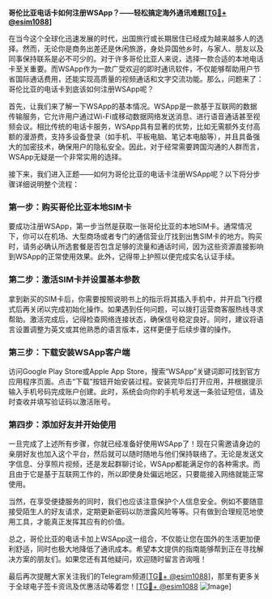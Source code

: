 **哥伦比亚电话卡如何注册WSApp？——轻松搞定海外通讯难题[[TG💪+ @esim1088](https://t.me/s/esim1088)]**

在当今这个全球化迅速发展的时代，出国旅行或长期居住已经成为越来越多人的选择。然而，无论你是商务出差还是休闲旅游，身处异国他乡时，与家人、朋友以及同事保持联系是必不可少的。对于许多哥伦比亚人来说，选择一款合适的本地电话卡至关重要。而WSApp作为一款广受欢迎的即时通讯软件，不仅能够帮助用户节省国际通话费用，还能实现高质量的视频通话和文字交流功能。那么，问题来了：哥伦比亚的电话卡到底该如何注册WSApp呢？

首先，让我们来了解一下WSApp的基本情况。WSApp是一款基于互联网的数据传输服务，它允许用户通过Wi-Fi或移动数据网络发送消息、进行语音通话甚至视频会议。相比传统的电话卡服务，WSApp具有显著的优势，比如无需额外支付高额的漫游费，支持多设备登录（如手机、平板电脑、笔记本电脑等），并且具备强大的加密技术，确保用户的隐私安全。因此，对于经常需要跨国沟通的人群而言，WSApp无疑是一个非常实用的选择。

接下来，我们进入正题——如何为哥伦比亚的电话卡注册WSApp呢？以下将分步骤详细说明整个流程：

### 第一步：购买哥伦比亚本地SIM卡
要成功注册WSApp，第一步当然是获取一张哥伦比亚的本地SIM卡。通常情况下，你可以在机场、大型商场或者专门的通信营业厅找到出售SIM卡的地方。购买时，请务必确认所选套餐是否包含足够的流量和通话时间，因为这些资源直接影响到WSApp的正常使用效果。此外，记得带上护照以便完成实名认证手续。

### 第二步：激活SIM卡并设置基本参数
拿到新买的SIM卡后，你需要按照说明书上的指示将其插入手机中，并开启飞行模式后再关闭以完成初始化操作。如果遇到任何问题，可以拨打运营商客服热线寻求帮助。激活完成后，记得检查网络连接状态，确保信号稳定良好。同时，建议将语言设置调整为英文或其他熟悉的语言版本，这样更便于后续步骤的操作。

### 第三步：下载安装WSApp客户端
访问Google Play Store或Apple App Store，搜索“WSApp”关键词即可找到官方应用程序页面。点击“下载”按钮开始安装过程。安装完毕后打开应用，并根据提示输入手机号码完成账户创建。此时，系统会向你的手机号发送一条验证短信，请及时查收并填写验证码以激活账号。

### 第四步：添加好友并开始使用
一旦完成了上述所有步骤，你就已经准备好使用WSApp了！现在只需邀请身边的亲朋好友也加入这个平台，然后就可以随时随地与他们保持联络了。无论是发送文字信息、分享照片视频，还是发起群聊讨论，WSApp都能满足你的各种需求。而且由于它是基于互联网工作的，所以即使身处偏远地区，只要能接入网络就能正常使用。

当然，在享受便捷服务的同时，我们也应该注意保护个人信息安全。例如不要随意接受陌生人的好友请求，定期更新密码以防泄露风险等等。只有做到合理规范地使用工具，才能真正发挥其应有的价值。

总之，哥伦比亚的电话卡加上WSApp这一组合，不仅能让您在国外的生活更加便利舒适，同时也极大地降低了通讯成本。希望本文提供的指南能够帮到正在寻找解决方案的朋友们。如果您还有其他疑问，欢迎随时留言咨询哦！

最后再次提醒大家关注我们的Telegram频道[[TG💪+ @esim1088](https://t.me/s/esim1088)]，那里有更多关于全球电子签卡资讯及优惠活动等着您！[[TG💪+ @esim1088](https://t.me/s/esim1088) ![Image](https://i.postimg.cc/4NQfJmqS/Snipaste-2025-05-13-00-14-12.png)]